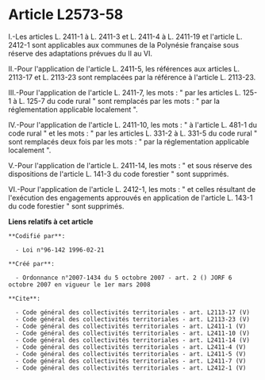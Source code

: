 # Article L2573-58

I.-Les articles L. 2411-1 à L. 2411-3 et L. 2411-4 à L. 2411-19 et l'article L. 2412-1 sont applicables aux communes de la
Polynésie française sous réserve des adaptations prévues du II au VI. 

II.-Pour l'application de l'article L. 2411-5, les références aux articles L. 2113-17 et L. 2113-23 sont remplacées par la
référence à l'article L. 2113-23. 

III.-Pour l'application de l'article L. 2411-7, les mots : " par les articles L. 125-1 à L. 125-7 du code rural " sont
remplacés par les mots : " par la réglementation applicable localement ". 

IV.-Pour l'application de l'article L. 2411-10, les mots : " à l'article L. 481-1 du code rural " et les mots : " par les
articles L. 331-2 à L. 331-5 du code rural " sont remplacés deux fois par les mots : " par la réglementation applicable
localement ".

V.-Pour l'application de l'article L. 2411-14, les mots : " et sous réserve des dispositions de l'article L. 141-3 du code
forestier " sont supprimés. 

VI.-Pour l'application de l'article L. 2412-1, les mots : " et celles résultant de l'exécution des engagements approuvés en
application de l'article L. 143-1 du code forestier " sont supprimés.

**Liens relatifs à cet article**

	**Codifié par**:

	  - Loi n°96-142 1996-02-21

	**Créé par**:

	  - Ordonnance n°2007-1434 du 5 octobre 2007 - art. 2 () JORF 6 octobre 2007 en vigueur le 1er mars 2008

	**Cite**:

	  - Code général des collectivités territoriales - art. L2113-17 (V)
	  - Code général des collectivités territoriales - art. L2113-23 (V)
	  - Code général des collectivités territoriales - art. L2411-1 (V)
	  - Code général des collectivités territoriales - art. L2411-10 (V)
	  - Code général des collectivités territoriales - art. L2411-14 (V)
	  - Code général des collectivités territoriales - art. L2411-4 (V)
	  - Code général des collectivités territoriales - art. L2411-5 (V)
	  - Code général des collectivités territoriales - art. L2411-7 (V)
	  - Code général des collectivités territoriales - art. L2412-1 (V)
